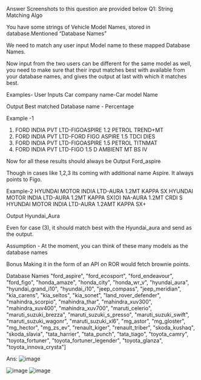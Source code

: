 Answer Screenshots to this question are provided below
Q1:
String Matching Algo

You have some strings of Vehicle Model Names, stored in database.Mentioned “Database Names”

We need to match any user input Model name to these mapped Database Names.

Now input from the two users can be different for the same model as well, you need to make sure that their input matches best with available from your database names, and gives the output at last with which it matches best.

Examples- 
User Inputs 
Car company name-Car model Name

Output
Best matched Database name - Percentage

Example -1 
1. FORD INDIA PVT LTD-FIGOASPIRE 1.2 PETROL TREND+MT
2. FORD INDIA PVT LTD-FORD FIGO ASPIRE 1.5 TDCI DIES
3. FORD INDIA PVT LTD-FIGOASPIRE 1.5 PETROL TITNMAT
4. FORD INDIA PVT LTD-FIGO 1.5 D AMBIENT MT BS IV

Now for all these results should always be 
Output
Ford_aspire

Though in cases like 1,2,3 its coming with additional name Aspire. It always points to Figo.

Example-2 
HYUNDAI MOTOR INDIA LTD-AURA 1.2MT KAPPA SX
HYUNDAI MOTOR INDIA LTD-AURA 1.2MT KAPPA SX(O)
NA-AURA 1.2MT CRDI S
HYUNDAI MOTOR INDIA LTD-AURA 1.2AMT KAPPA SX+

Output
Hyundai_Aura

Even for case (3), it should match best with the Hyundai_aura and send as the output.

Assumption -
At the moment, you can think of these many models as the database names

Bonus
Making it in the form of an API on ROR would fetch brownie points.


Database Names
"ford_aspire",
"ford_ecosport",
"ford_endeavour",
"ford_figo",
"honda_amaze",
"honda_city",
"honda_wr_v",
"hyundai_aura",
"hyundai_grand_i10",
"hyundai_i10",
"jeep_compass",
"jeep_meridian",
"kia_carens",
"kia_seltos",
"kia_sonet",
"land_rover_defender",
"mahindra_scorpio",
"mahindra_thar",
"mahindra_xuv300",
"mahindra_xuv400",
"mahindra_xuv700",
"maruti_celerio",
"maruti_suzuki_brezza",
"maruti_suzuki_s_presso",
"maruti_suzuki_swift",
"maruti_suzuki_wagonr",
"maruti_suzuki_xl6",
"mg_astor",
"mg_gloster",
"mg_hector",
"mg_zs_ev",
"renault_kiger",
"renault_triber",
"skoda_kushaq",
"skoda_slavia",
"tata_harrier",
"tata_punch",
"tata_tiago",
"toyota_camry",
"toyota_fortuner",
"toyota_fortuner_legender",
"toyota_glanza",
"toyota_innova_crysta"]


Ans:
![image](https://github.com/neerajXD/Finsire_VehicleMatcher_usingRUBY/assets/91602130/2d66431a-8160-46a6-8136-9ffb9925c6e8)

![image](https://github.com/neerajXD/Finsire_VehicleMatcher_usingRUBY/assets/91602130/87d6d526-e41a-453b-bd3d-e9ca76cdf888)
![image](https://github.com/neerajXD/Finsire_VehicleMatcher_usingRUBY/assets/91602130/3f945a2a-c06f-4db2-912b-f6eb28fec316)

